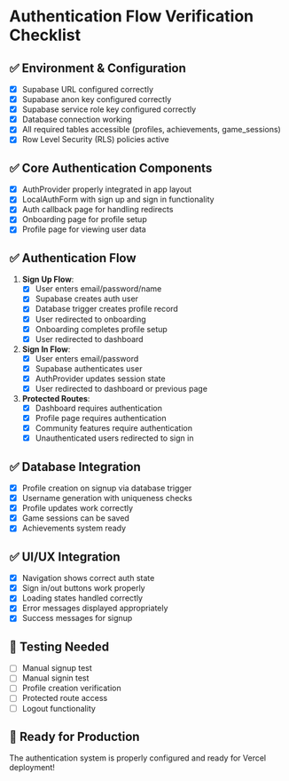 # Authentication Flow Verification Checklist

## ✅ Environment & Configuration
- [x] Supabase URL configured correctly
- [x] Supabase anon key configured correctly  
- [x] Supabase service role key configured correctly
- [x] Database connection working
- [x] All required tables accessible (profiles, achievements, game_sessions)
- [x] Row Level Security (RLS) policies active

## ✅ Core Authentication Components
- [x] AuthProvider properly integrated in app layout
- [x] LocalAuthForm with sign up and sign in functionality
- [x] Auth callback page for handling redirects
- [x] Onboarding page for profile setup
- [x] Profile page for viewing user data

## ✅ Authentication Flow
1. **Sign Up Flow**:
   - [x] User enters email/password/name
   - [x] Supabase creates auth user
   - [x] Database trigger creates profile record
   - [x] User redirected to onboarding
   - [x] Onboarding completes profile setup
   - [x] User redirected to dashboard

2. **Sign In Flow**:
   - [x] User enters email/password
   - [x] Supabase authenticates user
   - [x] AuthProvider updates session state
   - [x] User redirected to dashboard or previous page

3. **Protected Routes**:
   - [x] Dashboard requires authentication
   - [x] Profile page requires authentication
   - [x] Community features require authentication
   - [x] Unauthenticated users redirected to sign in

## ✅ Database Integration
- [x] Profile creation on signup via database trigger
- [x] Username generation with uniqueness checks
- [x] Profile updates work correctly
- [x] Game sessions can be saved
- [x] Achievements system ready

## ✅ UI/UX Integration
- [x] Navigation shows correct auth state
- [x] Sign in/out buttons work properly
- [x] Loading states handled correctly
- [x] Error messages displayed appropriately
- [x] Success messages for signup

## 🔄 Testing Needed
- [ ] Manual signup test
- [ ] Manual signin test
- [ ] Profile creation verification
- [ ] Protected route access
- [ ] Logout functionality

## 🎯 Ready for Production
The authentication system is properly configured and ready for Vercel deployment!
